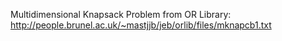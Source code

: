 Multidimensional Knapsack Problem from OR Library:
http://people.brunel.ac.uk/~mastjjb/jeb/orlib/files/mknapcb1.txt